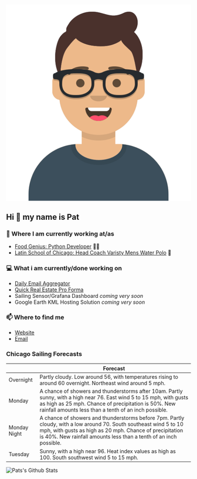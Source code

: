 [![Social banner for p-j-falconer](https://raw.githubusercontent.com/P-J-FALCONER/P-J-FALCONER/master/assets/avataaars.svg)](https://patfalconer.com/)
## Hi :wave: my name is Pat

### 💼 Where I am currently working at/as
- [Food Genius: Python Developer](https://getfoodgenius.com/) 🍔🐍
- [Latin School of Chicago: Head Coach Varisty Mens Water Polo](https://www.latinschool.org/) 🤽


### 💻 What i am currently/done working on
 - [Daily Email Aggregator](https://github.com/P-J-FALCONER/dott_daily_mail)
 - [Quick Real Estate Pro Forma](https://github.com/P-J-FALCONER/henry)
 - Sailing Sensor/Grafana Dashboard *coming very soon*
 - Google Earth KML Hosting Solution *coming very soon*

### 📫 Where to find me
 - [Website](https://patfalconer.com/)
 - [Email](mailto:patrick.j.falconer@gmail.com)


### Chicago Sailing Forecasts
|   | Forecast  |
|---|---|
| Overnight | Partly cloudy. Low around 56, with temperatures rising to around 60 overnight. Northeast wind around 5 mph. |
| Monday | A chance of showers and thunderstorms after 10am. Partly sunny, with a high near 76. East wind 5 to 15 mph, with gusts as high as 25 mph. Chance of precipitation is 50%. New rainfall amounts less than a tenth of an inch possible. |
| Monday Night | A chance of showers and thunderstorms before 7pm. Partly cloudy, with a low around 70. South southeast wind 5 to 10 mph, with gusts as high as 20 mph. Chance of precipitation is 40%. New rainfall amounts less than a tenth of an inch possible. |
| Tuesday | Sunny, with a high near 96. Heat index values as high as 100. South southwest wind 5 to 15 mph. |

![Pats's Github Stats](https://github-readme-stats.vercel.app/api?username=p-j-falconer&show_icons=true&theme=radical)
